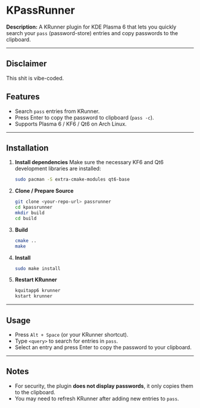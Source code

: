# KPassRunner

**Description:**
A KRunner plugin for KDE Plasma 6 that lets you quickly search your `pass` (password-store) entries and copy passwords to the clipboard.

---

## Disclaimer

This shit is vibe-coded.

## Features

* Search `pass` entries from KRunner.
* Press Enter to copy the password to clipboard (`pass -c`).
* Supports Plasma 6 / KF6 / Qt6 on Arch Linux.

---

## Installation

1. **Install dependencies**
   Make sure the necessary KF6 and Qt6 development libraries are installed:

   ```bash
   sudo pacman -S extra-cmake-modules qt6-base
   ```

2. **Clone / Prepare Source**

   ```bash
   git clone <your-repo-url> passrunner
   cd kpassrunner
   mkdir build
   cd build
   ```

3. **Build**

   ```bash
   cmake ..
   make
   ```

4. **Install**

   ```bash
   sudo make install
   ```

5. **Restart KRunner**

   ```bash
   kquitapp6 krunner
   kstart krunner
   ```

---

## Usage

* Press `Alt + Space` (or your KRunner shortcut).
* Type `<query>` to search for entries in `pass`.
* Select an entry and press Enter to copy the password to your clipboard.

---

## Notes

* For security, the plugin **does not display passwords**, it only copies them to the clipboard.
* You may need to refresh KRunner after adding new entries to `pass`.
